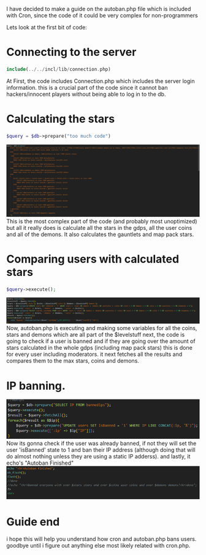 I have decided to make a guide on the autoban.php file which is included with Cron, since the code of it could be very complex for non-programmers

Lets look at the first bit of code:
# Connecting to the server
```php
include(../../incl/lib/connection.php)
```
At First, the code includes Connection.php which includes the server login information. this is a crucial part of the code since it cannot ban hackers/innocent players without being able to log in to the db.
# Calculating the stars
```php
$query = $db->prepare("too much code")
```
![Full Code](../.gitbook/assets/db-prepare.png)
This is the most complex part of the code (and probably most unoptimized)
but all it really does is calculate all the stars in the gdps, all the user coins and all of the demons. It also calculates the gauntlets and map pack stars.
# Comparing users with calculated stars
```php
$query->execute();
```
![Full Code](../.gitbook/assets/query-execute.png)
Now, autoban.php is executing and making some variables for all the coins, stars and demons which are all part of the $levelstuff
next, the code is going to check if a user is banned and if they are going over the amount of stars calculated in the whole gdps (including map pack stars)
this is done for every user including moderators.
it next fetches all the results and compares them to the max stars, coins and demons.

# IP banning.
![](../.gitbook/assets/banips.png)
Now its gonna check if the user was already banned, if not they will set the user 'isBanned' state to 1 and ban their IP address (although doing that will do almost nothing unless they are using a static IP adderss).
and lastly, it echo's "Autoban Finished"
![](../.gitbook/assets/Autoban-finished.png)
# Guide end
i hope this will help you understand how cron and autoban.php bans users. goodbye until i figure out anything else most likely related with cron.php. 
